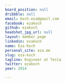 ```yaml
---
board_position: null
dribbble: null
email: koch.eza@gmail.com
facebook: ezakoch
github: ezakoch
headshot_jpg_url: null
layout: member_page
linkedin: ezakoch
name: Eza Koch
personal_site: eza.me
slug: eza-koch
tagline: Engineer at Tesla
twitter: ezakoch
year: 2014

---
```

